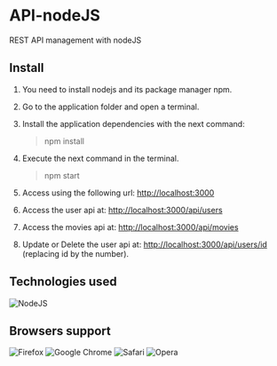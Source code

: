 # API-nodeJS

REST API management with nodeJS

## Install

1. You need to install nodejs and its package manager npm.

2. Go to the application folder and open a terminal.

3. Install the application dependencies with the next command:
   >npm install

4. Execute the next command in the terminal.
   >npm start

5. Access using the following url: [http://localhost:3000](http://localhost:3000)

6. Access the user api at: [http://localhost:3000/api/users](http://localhost:3000/api/users)

7. Access the movies api at: [http://localhost:3000/api/movies](http://localhost:3000/api/movies)

8. Update or Delete the user api at: [http://localhost:3000/api/users/id](http://localhost:3000/api/users/id) (replacing id by the number).


## Technologies used

![NodeJS](https://img.shields.io/badge/node.js-6DA55F?style=for-the-badge&logo=node.js&logoColor=white)

## Browsers support

![Firefox](https://img.shields.io/badge/Firefox-FF7139?style=for-the-badge&logo=Firefox-Browser&logoColor=white)
![Google Chrome](https://img.shields.io/badge/Google%20Chrome-4285F4?style=for-the-badge&logo=GoogleChrome&logoColor=white)
![Safari](https://img.shields.io/badge/Safari-000000?style=for-the-badge&logo=Safari&logoColor=white)
![Opera](https://img.shields.io/badge/Opera-FF1B2D?style=for-the-badge&logo=Opera&logoColor=white)
